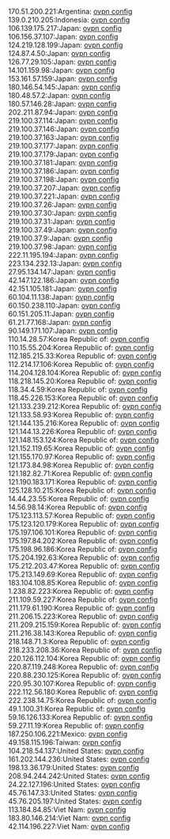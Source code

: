 170.51.200.221:Argentina: [ovpn config](vpn/170_51_200_221.ovpn)  
139.0.210.205:Indonesia: [ovpn config](vpn/139_0_210_205.ovpn)  
106.139.175.217:Japan: [ovpn config](vpn/106_139_175_217.ovpn)  
106.156.37.107:Japan: [ovpn config](vpn/106_156_37_107.ovpn)  
124.219.128.199:Japan: [ovpn config](vpn/124_219_128_199.ovpn)  
124.87.4.50:Japan: [ovpn config](vpn/124_87_4_50.ovpn)  
126.77.29.105:Japan: [ovpn config](vpn/126_77_29_105.ovpn)  
14.101.159.98:Japan: [ovpn config](vpn/14_101_159_98.ovpn)  
153.161.57.159:Japan: [ovpn config](vpn/153_161_57_159.ovpn)  
180.146.54.145:Japan: [ovpn config](vpn/180_146_54_145.ovpn)  
180.48.57.2:Japan: [ovpn config](vpn/180_48_57_2.ovpn)  
180.57.146.28:Japan: [ovpn config](vpn/180_57_146_28.ovpn)  
202.211.87.94:Japan: [ovpn config](vpn/202_211_87_94.ovpn)  
219.100.37.114:Japan: [ovpn config](vpn/219_100_37_114.ovpn)  
219.100.37.146:Japan: [ovpn config](vpn/219_100_37_146.ovpn)  
219.100.37.163:Japan: [ovpn config](vpn/219_100_37_163.ovpn)  
219.100.37.177:Japan: [ovpn config](vpn/219_100_37_177.ovpn)  
219.100.37.179:Japan: [ovpn config](vpn/219_100_37_179.ovpn)  
219.100.37.181:Japan: [ovpn config](vpn/219_100_37_181.ovpn)  
219.100.37.186:Japan: [ovpn config](vpn/219_100_37_186.ovpn)  
219.100.37.198:Japan: [ovpn config](vpn/219_100_37_198.ovpn)  
219.100.37.207:Japan: [ovpn config](vpn/219_100_37_207.ovpn)  
219.100.37.221:Japan: [ovpn config](vpn/219_100_37_221.ovpn)  
219.100.37.26:Japan: [ovpn config](vpn/219_100_37_26.ovpn)  
219.100.37.30:Japan: [ovpn config](vpn/219_100_37_30.ovpn)  
219.100.37.31:Japan: [ovpn config](vpn/219_100_37_31.ovpn)  
219.100.37.49:Japan: [ovpn config](vpn/219_100_37_49.ovpn)  
219.100.37.9:Japan: [ovpn config](vpn/219_100_37_9.ovpn)  
219.100.37.98:Japan: [ovpn config](vpn/219_100_37_98.ovpn)  
222.11.195.194:Japan: [ovpn config](vpn/222_11_195_194.ovpn)  
223.134.232.13:Japan: [ovpn config](vpn/223_134_232_13.ovpn)  
27.95.134.147:Japan: [ovpn config](vpn/27_95_134_147.ovpn)  
42.147.122.186:Japan: [ovpn config](vpn/42_147_122_186.ovpn)  
42.151.105.181:Japan: [ovpn config](vpn/42_151_105_181.ovpn)  
60.104.11.138:Japan: [ovpn config](vpn/60_104_11_138.ovpn)  
60.150.238.110:Japan: [ovpn config](vpn/60_150_238_110.ovpn)  
60.151.205.11:Japan: [ovpn config](vpn/60_151_205_11.ovpn)  
61.21.77.168:Japan: [ovpn config](vpn/61_21_77_168.ovpn)  
90.149.171.107:Japan: [ovpn config](vpn/90_149_171_107.ovpn)  
110.14.28.57:Korea Republic of: [ovpn config](vpn/110_14_28_57.ovpn)  
110.15.55.204:Korea Republic of: [ovpn config](vpn/110_15_55_204.ovpn)  
112.185.215.33:Korea Republic of: [ovpn config](vpn/112_185_215_33.ovpn)  
112.214.17.106:Korea Republic of: [ovpn config](vpn/112_214_17_106.ovpn)  
114.204.128.104:Korea Republic of: [ovpn config](vpn/114_204_128_104.ovpn)  
118.218.145.20:Korea Republic of: [ovpn config](vpn/118_218_145_20.ovpn)  
118.34.4.59:Korea Republic of: [ovpn config](vpn/118_34_4_59.ovpn)  
118.45.226.153:Korea Republic of: [ovpn config](vpn/118_45_226_153.ovpn)  
121.133.239.212:Korea Republic of: [ovpn config](vpn/121_133_239_212.ovpn)  
121.133.58.93:Korea Republic of: [ovpn config](vpn/121_133_58_93.ovpn)  
121.144.135.216:Korea Republic of: [ovpn config](vpn/121_144_135_216.ovpn)  
121.144.13.226:Korea Republic of: [ovpn config](vpn/121_144_13_226.ovpn)  
121.148.153.124:Korea Republic of: [ovpn config](vpn/121_148_153_124.ovpn)  
121.152.119.65:Korea Republic of: [ovpn config](vpn/121_152_119_65.ovpn)  
121.155.170.97:Korea Republic of: [ovpn config](vpn/121_155_170_97.ovpn)  
121.173.84.98:Korea Republic of: [ovpn config](vpn/121_173_84_98.ovpn)  
121.182.82.71:Korea Republic of: [ovpn config](vpn/121_182_82_71.ovpn)  
121.190.183.171:Korea Republic of: [ovpn config](vpn/121_190_183_171.ovpn)  
125.128.10.215:Korea Republic of: [ovpn config](vpn/125_128_10_215.ovpn)  
14.44.23.55:Korea Republic of: [ovpn config](vpn/14_44_23_55.ovpn)  
14.56.98.14:Korea Republic of: [ovpn config](vpn/14_56_98_14.ovpn)  
175.123.113.57:Korea Republic of: [ovpn config](vpn/175_123_113_57.ovpn)  
175.123.120.179:Korea Republic of: [ovpn config](vpn/175_123_120_179.ovpn)  
175.197.106.101:Korea Republic of: [ovpn config](vpn/175_197_106_101.ovpn)  
175.197.84.202:Korea Republic of: [ovpn config](vpn/175_197_84_202.ovpn)  
175.198.96.186:Korea Republic of: [ovpn config](vpn/175_198_96_186.ovpn)  
175.204.192.63:Korea Republic of: [ovpn config](vpn/175_204_192_63.ovpn)  
175.212.203.47:Korea Republic of: [ovpn config](vpn/175_212_203_47.ovpn)  
175.213.149.69:Korea Republic of: [ovpn config](vpn/175_213_149_69.ovpn)  
183.104.108.85:Korea Republic of: [ovpn config](vpn/183_104_108_85.ovpn)  
1.238.82.223:Korea Republic of: [ovpn config](vpn/1_238_82_223.ovpn)  
211.109.59.227:Korea Republic of: [ovpn config](vpn/211_109_59_227.ovpn)  
211.179.61.190:Korea Republic of: [ovpn config](vpn/211_179_61_190.ovpn)  
211.206.15.223:Korea Republic of: [ovpn config](vpn/211_206_15_223.ovpn)  
211.209.215.159:Korea Republic of: [ovpn config](vpn/211_209_215_159.ovpn)  
211.216.38.143:Korea Republic of: [ovpn config](vpn/211_216_38_143.ovpn)  
218.148.71.3:Korea Republic of: [ovpn config](vpn/218_148_71_3.ovpn)  
218.233.208.36:Korea Republic of: [ovpn config](vpn/218_233_208_36.ovpn)  
220.126.112.104:Korea Republic of: [ovpn config](vpn/220_126_112_104.ovpn)  
220.87.119.248:Korea Republic of: [ovpn config](vpn/220_87_119_248.ovpn)  
220.88.230.125:Korea Republic of: [ovpn config](vpn/220_88_230_125.ovpn)  
220.95.30.107:Korea Republic of: [ovpn config](vpn/220_95_30_107.ovpn)  
222.112.56.180:Korea Republic of: [ovpn config](vpn/222_112_56_180.ovpn)  
222.238.14.75:Korea Republic of: [ovpn config](vpn/222_238_14_75.ovpn)  
49.1.100.31:Korea Republic of: [ovpn config](vpn/49_1_100_31.ovpn)  
59.16.126.133:Korea Republic of: [ovpn config](vpn/59_16_126_133.ovpn)  
59.27.11.19:Korea Republic of: [ovpn config](vpn/59_27_11_19.ovpn)  
187.250.106.221:Mexico: [ovpn config](vpn/187_250_106_221.ovpn)  
49.158.115.196:Taiwan: [ovpn config](vpn/49_158_115_196.ovpn)  
104.218.54.137:United States: [ovpn config](vpn/104_218_54_137.ovpn)  
161.202.144.236:United States: [ovpn config](vpn/161_202_144_236.ovpn)  
198.13.36.179:United States: [ovpn config](vpn/198_13_36_179.ovpn)  
208.94.244.242:United States: [ovpn config](vpn/208_94_244_242.ovpn)  
24.22.127.196:United States: [ovpn config](vpn/24_22_127_196.ovpn)  
45.76.147.33:United States: [ovpn config](vpn/45_76_147_33.ovpn)  
45.76.205.197:United States: [ovpn config](vpn/45_76_205_197.ovpn)  
113.184.84.85:Viet Nam: [ovpn config](vpn/113_184_84_85.ovpn)  
183.80.146.214:Viet Nam: [ovpn config](vpn/183_80_146_214.ovpn)  
42.114.196.227:Viet Nam: [ovpn config](vpn/42_114_196_227.ovpn)  
